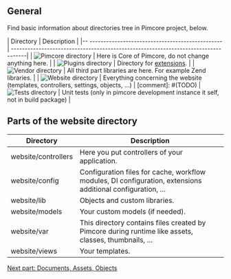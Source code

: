 ## General

Find basic information about directories tree in Pimcore project, below. 

| Directory                                          | Description                                                                        |
|-- ------------------------------------------------ | -----------------------------------------------------------------------------------|
| ![Pimcore directory](/img/Directories_pimcore.png) | Here is Core of Pimcore, do not change anything here.                              |
| ![Plugins directory](/img/Directories_plugins.png) | Directory for [extensions](!Start/Create_Extension).                               |
| ![Vendor directory](/img/Directories_vendor.png)   | All third part libraries are here. For example Zend libraries.                     |
| ![Website directory](/img/Directories_website.png) | Everything concerning the website (templates, controllers, settings, objects, ...) |
[comment]: #(TODO) | ![Tests directory](/img/Directories_tests.png)     | Unit tests (only in pimcore development instance it self, not in build package)    |

## Parts of the website directory

| Directory           | Description                                                                                                        |
|---------------------|--------------------------------------------------------------------------------------------------------------------|
| website/controllers | Here you put controllers of your application.                                                                      |
| website/config      | Configuration files for cache, workflow modules, DI configuration, extensions additional configuration, ...        |
| website/lib         | Objects and custom libraries.                                                                                      |
| website/models      | Your custom models (if needed).                                                                                    |
| website/var         | This directory contains files created by Pimcore during runtime like assets, classes, thumbnails, ...              |
| website/views       | Your templates.                                                                                                    |

[Next part: Documents, Assets, Objects](!Start/Pimcore_Elements)